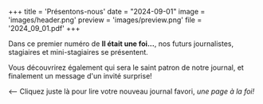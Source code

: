 +++
title = 'Présentons-nous'
date = "2024-09-01"
image = 'images/header.png'
preview = 'images/preview.png'
file = '2024_09_01.pdf'
+++

Dans ce premier numéro de **Il était une foi...**, nos futurs
journalistes, stagiaires et mini-stagiaires se présentent.

Vous découvrirez également qui sera le saint patron de notre
journal, et finalement un message d'un invité surprise!

<-- Cliquez juste là pour lire votre nouveau journal favori,
*une page à la foi!*
